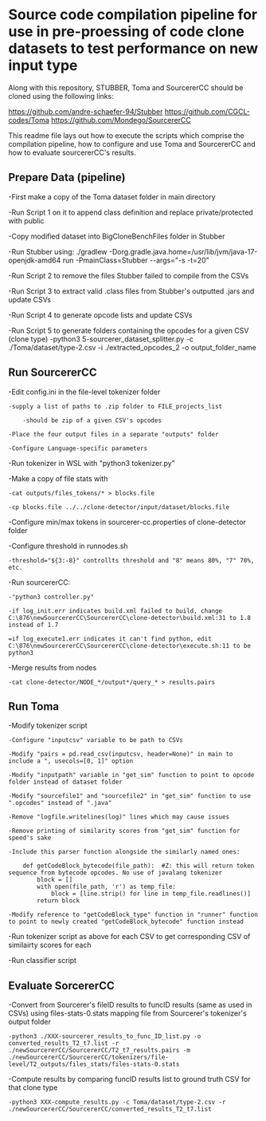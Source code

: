 # Source code compilation pipeline for use in pre-proessing of code clone datasets to test performance on new input type

Along with this repository, STUBBER, Toma and SourcererCC should be cloned using the following links:

https://github.com/andre-schaefer-94/Stubber
https://github.com/CGCL-codes/Toma
https://github.com/Mondego/SourcererCC

This readme file lays out how to execute the scripts which comprise the compilation pipeline, how to configure and use Toma and SourcererCC and how to evaluate sourcererCC's results.



## Prepare Data (pipeline)

-First make a copy of the Toma dataset folder in main directory

-Run Script 1 on it to append class definition and replace private/protected with public

-Copy modified dataset into BigCloneBenchFiles folder in Stubber

-Run Stubber using: ./gradlew -Dorg.gradle.java.home=/usr/lib/jvm/java-17-openjdk-amd64 run -PmainClass=Stubber --args="-s -t=20"

-Run Script 2 to remove the files Stubber failed to compile from the CSVs

-Run Script 3 to extract valid .class files from Stubber's outputted .jars and update CSVs

-Run Script 4 to generate opcode lists and update CSVs

-Run Script 5 to generate folders containing the opcodes for a given CSV (clone type)
    -python3 5-sourcerer_dataset_splitter.py -c ./Toma/dataset/type-2.csv -i ./extracted_opcodes_2 -o output_folder_name


## Run SourcererCC

-Edit config.ini in the file-level tokenizer folder

    -supply a list of paths to .zip folder to FILE_projects_list 

        -should be zip of a given CSV's opcodes 

    -Place the four output files in a separate "outputs" folder

    -Configure Language-specific parameters


-Run tokenizer in WSL with "python3 tokenizer.py"


-Make a copy of file stats with 

    -cat outputs/files_tokens/* > blocks.file

    -cp blocks.file ../../clone-detector/input/dataset/blocks.file


-Configure min/max tokens in sourcerer-cc.properties of clone-detector folder

-Configure threshold in runnodes.sh

    -threshold="${3:-8}" controllts threshold and "8" means 80%, "7" 70%, etc.


-Run sourcererCC:

    -"python3 controller.py"

    -if log_init.err indicates build.xml failed to build, change C:\876\newSourcererCC\SourcererCC\clone-detector\build.xml:31 to 1.8 instead of 1.7

    =if log_execute1.err indicates it can't find python, edit C:\876\newSourcererCC\SourcererCC\clone-detector\execute.sh:11 to be python3


-Merge results from nodes

    -cat clone-detector/NODE_*/output*/query_* > results.pairs


## Run Toma

-Modify tokenizer script

    -Configure "inputcsv" variable to be path to CSVs

    -Modify "pairs = pd.read_csv(inputcsv, header=None)" in main to include a ", usecols=[0, 1]" option

    -Modify "inputpath" variable in "get_sim" function to point to opcode folder instead of dataset folder

    -Modify "sourcefile1" and "sourcefile2" in "get_sim" function to use ".opcodes" instead of ".java"

    -Remove "logfile.writelines(log)" lines which may cause issues

    -Remove printing of similarity scores from "get_sim" function for speed's sake

    -Include this parser function alongside the similarly named ones:

        def getCodeBlock_bytecode(file_path):  #Z: this will return token sequence from bytecode opcodes. No use of javalang tokenizer
            block = []
            with open(file_path, 'r') as temp_file:
                block = [line.strip() for line in temp_file.readlines()]
            return block

    -Modify reference to "getCodeBlock_type" function in "runner" function to point to newly created "getCodeBlock_bytecode" function instead 

-Run tokenizer script as above for each CSV to get corresponding CSV of similairty scores for each

-Run classifier script


## Evaluate SorcererCC

-Convert from Sourcerer's fileID results to funcID results (same as used in CSVs) using files-stats-0.stats mapping file from Sourcerer's tokenizer's output folder

    -python3 ./XXX-sourcerer_results_to_func_ID_list.py -o converted_results_T2_t7.list -r ./newSourcererCC/SourcererCC/T2_t7_results.pairs -m ./newSourcererCC/SourcererCC/tokenizers/file-level/T2_outputs/files_stats/files-stats-0.stats

-Compute results by comparing funcID results list to ground truth CSV for that clone type

    -python3 XXX-compute_results.py -c Toma/dataset/type-2.csv -r ./newSourcererCC/SourcererCC/converted_results_T2_t7.list
